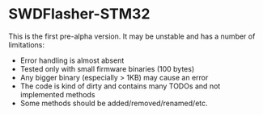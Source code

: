 # SWDFlasher-STM32 #

This is the first pre-alpha version. It may be unstable and has a number of limitations:
- Error handling is almost absent
- Tested only with small firmware binaries (100 bytes)
- Any bigger binary (especially > 1KB) may cause an error
- The code is kind of dirty and contains many TODOs and not implemented methods
- Some methods should be added/removed/renamed/etc.
